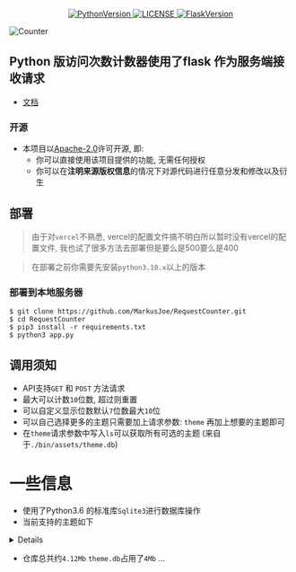 <p align="center">
    <a href="https://github.com/MarkusJoe/FlaskRequestCounter">
        <img src="https://img.shields.io/badge/Python-3.9.x-blue.svg" alt="PythonVersion">
        <img src="https://img.shields.io/badge/LINCESE-Apache2.0-orange.svg" alt="LICENSE">
        <img src="https://img.shields.io/badge/Falsk-2.0.2-purple" alt="FlaskVersion">
    </a>
</p>

<img style="text-align: center" src="http://36.134.138.141:5000/get?name=MarkusJoe&theme=lewd" alt="Counter">

## Python 版访问次数计数器使用了flask 作为服务端接收请求
*  [文档](https://request-counter-docs.vercel.app/#/)
### 开源
- 本项目以[Apache-2.0](./LICENSE)许可开源, 即:
  - 你可以直接使用该项目提供的功能, 无需任何授权
  - 你可以在**注明来源版权信息**的情况下对源代码进行任意分发和修改以及衍生
  
## 部署
> 由于对`vercel`不熟悉, vercel的配置文件搞不明白所以暂时没有vercel的配置文件, 我也试了很多方法去部署但是要么是500要么是400

> 在部署之前你需要先安装`python3.10.x`以上的版本 
### 部署到本地服务器
 ```shell
 $ git clone https://github.com/MarkusJoe/RequestCounter.git
 $ cd RequestCounter
 $ pip3 install -r requirements.txt
 $ python3 app.py 
 ```

## 调用须知
- API支持`GET` 和 `POST` 方法请求
- 最大可以计数`10`位数, 超过则重置
- 可以自定义显示位数默认`7`位数最大`10`位
- 可以自己选择更多的主题只需要加上请求参数: `theme` 再加上想要的主题即可
- 在`theme`请求参数中写入`ls`可以获取所有可选的主题 (来自于`./bin/assets/theme.db`)


# 一些信息
- 使用了Python3.6 的标准库`Sqlite3`进行数据库操作
- 当前支持的主题如下

<details>
foot<br>
gelbooru<br>
gelbooruh<br>
moebooru<br>
moebooruh<br>
g<br>
cripple<br>
blacked<br>
allgirl<br>
rule34<br>
steambanner<br>
lefty<br>
erpg<br>
crewbooru<br>
hgoon<br>
sthg<br>
rfck<br>
lisu<br>
tv<br>
lewd<br>
amibooru<br>
blankatlas<br>
mmballbusting<br>
sss<br>
legolamb<br>
goldengator<br>
r6gdrawfriends<br>
vivi<br>
twifanartsfw<br>
hololive<br>
vglobby<br>
jaypee<br>
melanin<br>
dollstuffing<br>
orb<br>
min<br>
mjg<br>
cloppers<br>
townofgravityfalls<br>
brown<br>
enacdoa<br>
daifuku<br>
straponff<br>
keyofnik<br>
osc<br>
konan<br>
girlsfeet<br>
hybreedsgeneral<br>
sr<br>
mono<br>
riskofrain<br>
neovb<br>
ffsr<br>
</details>


* 仓库总共约`4.12Mb` `theme.db`占用了`4Mb` ...